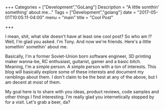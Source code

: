 +++
Categories = ["Development","GoLang"]
Description = "A little somthin' something' about me..."
Tags = ["Development","golang"]
date = "2017-05-01T10:05:11-04:00"
menu = "main"
title = "Cool Post"

+++

I mean, shit, what site doesn't have at least one cool post? So who am I? Well, I'm glad you asked. I'm Tony. And now we're friends. Here's a little somethin' somethin' about me.

Basically, I'm a former Soviet-Union born software engineer, 3D printing maker wanna-be, RC enthusiast, guitarist, gamer and a basic bitch. Meaning, I'm a simple person. A simple person with a ton of interests. This blog will basically explore some of these interests and document my ramblings about them. I don't claim to be the best at any of the above, but I am decent at most of them. 

My goal here is to share with you ideas, product reviews, code samples and other things I find interesting. I'm really glad you internetically stopped by for a visit. Let's grab a beer, da? 


